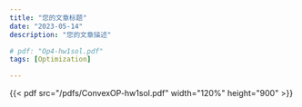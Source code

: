 ```yaml
---
title: "您的文章标题"
date: "2023-05-14"
description: "您的文章描述"

# pdf: "Op4-hw1sol.pdf"
tags: [Optimization]

---
```

{{< pdf src="/pdfs/ConvexOP-hw1sol.pdf" width="120%" height="900" >}}
